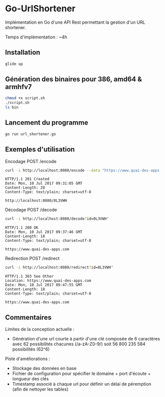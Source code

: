 # Go-UrlShortener

Implémentation en Go d'une API Rest permettant la gestion d'un URL shortener.

Temps d'implémentation : ~4h

## Installation
```bash
glide up
```
## Génération des binaires pour 386, amd64 & armhfv7
```bash
chmod +x script.sh
./script.sh
ls bin
```

## Lancement du programme
```bash
go run url_shortener.go
```

## Exemples d'utilisation

Encodage POST /encode
```bash
curl -i http://localhost:8080/encode --data "https://www.quai-des-apps.com"
```

```http
HTTP/1.1 201 Created
Date: Mon, 10 Jul 2017 09:31:05 GMT
Content-Length: 28
Content-Type: text/plain; charset=utf-8

http://localhost:8080/0L3VWH
```

Décodage POST /decode
```bash
curl -i http://localhost:8080/decode?id=0L3VWH"
```

```http
HTTP/1.1 200 OK
Date: Mon, 10 Jul 2017 09:37:46 GMT
Content-Length: 18
Content-Type: text/plain; charset=utf-8

https://www.quai-des-apps.com
```

Redirection POST /redirect
```bash
curl -i http://localhost:8080/redirect?id=0L3VWH"
```

```http
HTTP/1.1 303 See Other
Location: https://www.quai-des-apps.com
Date: Mon, 10 Jul 2017 09:47:55 GMT
Content-Length: 18
Content-Type: text/plain; charset=utf-8

https://www.quai-des-apps.com
```
## Commentaires

Limites de la conception actuelle :
 - Génération d'une url courte à partir d'une clé composée de 6
   caractères avec 62 possibilités chacunes (/a-zA-Z0-9/) soit 56 800
   235 584 possibilités (62^6)

Piste d'améliorations :
 - Stockage des données en base
 - Fichier de configuration pour spécifier le domaine + port d'écoute + longueur des clés
 - Timestamp associé à chaque url pour définir un délai de péremption (afin de nettoyer les tables)
